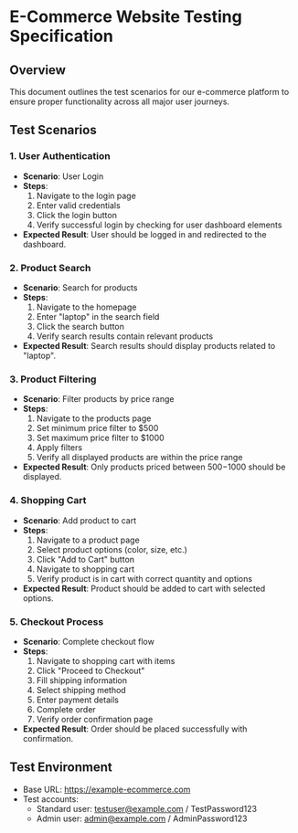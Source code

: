 # E-Commerce Website Testing Specification

## Overview
This document outlines the test scenarios for our e-commerce platform to ensure proper functionality across all major user journeys.

## Test Scenarios

### 1. User Authentication
- **Scenario**: User Login
- **Steps**:
  1. Navigate to the login page
  2. Enter valid credentials
  3. Click the login button
  4. Verify successful login by checking for user dashboard elements
- **Expected Result**: User should be logged in and redirected to the dashboard.

### 2. Product Search
- **Scenario**: Search for products
- **Steps**:
  1. Navigate to the homepage
  2. Enter "laptop" in the search field
  3. Click the search button
  4. Verify search results contain relevant products
- **Expected Result**: Search results should display products related to "laptop".

### 3. Product Filtering
- **Scenario**: Filter products by price range
- **Steps**:
  1. Navigate to the products page
  2. Set minimum price filter to $500
  3. Set maximum price filter to $1000
  4. Apply filters
  5. Verify all displayed products are within the price range
- **Expected Result**: Only products priced between $500-$1000 should be displayed.

### 4. Shopping Cart
- **Scenario**: Add product to cart
- **Steps**:
  1. Navigate to a product page
  2. Select product options (color, size, etc.)
  3. Click "Add to Cart" button
  4. Navigate to shopping cart
  5. Verify product is in cart with correct quantity and options
- **Expected Result**: Product should be added to cart with selected options.

### 5. Checkout Process
- **Scenario**: Complete checkout flow
- **Steps**:
  1. Navigate to shopping cart with items
  2. Click "Proceed to Checkout"
  3. Fill shipping information
  4. Select shipping method
  5. Enter payment details
  6. Complete order
  7. Verify order confirmation page
- **Expected Result**: Order should be placed successfully with confirmation.

## Test Environment
- Base URL: https://example-ecommerce.com
- Test accounts:
  - Standard user: testuser@example.com / TestPassword123
  - Admin user: admin@example.com / AdminPassword123
